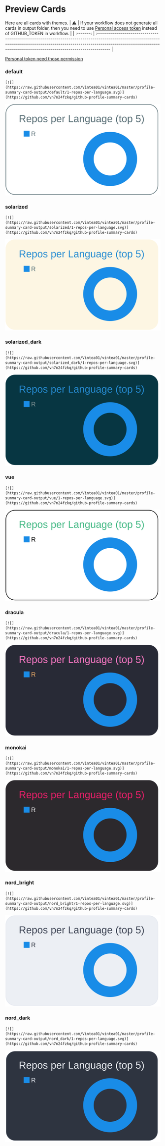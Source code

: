 
# Preview Cards

Here are all cards with themes.
| :warning: | If your workflow does not generate all cards in output folder, then you need to use [Personal access token](https://docs.github.com/en/actions/configuring-and-managing-workflows/creating-and-storing-encrypted-secrets) instead of GITHUB_TOKEN in workflow. |
| :-------: | :------------------------------------------------------------------------------------------------------------------------------------------------------------------------------------------------------------------------------------------------ |

[Personal token need those permission](https://github.com/vn7n24fzkq/github-profile-summary-cards/wiki/Personal-access-token-permissions)


### default


```
[![](https://raw.githubusercontent.com/Vintea01/vintea01/master/profile-summary-card-output/default/1-repos-per-language.svg)](https://github.com/vn7n24fzkq/github-profile-summary-cards)
```
![](https://raw.githubusercontent.com/Vintea01/vintea01/master/profile-summary-card-output/default/1-repos-per-language.svg)


### solarized


```
[![](https://raw.githubusercontent.com/Vintea01/vintea01/master/profile-summary-card-output/solarized/1-repos-per-language.svg)](https://github.com/vn7n24fzkq/github-profile-summary-cards)
```
![](https://raw.githubusercontent.com/Vintea01/vintea01/master/profile-summary-card-output/solarized/1-repos-per-language.svg)


### solarized_dark


```
[![](https://raw.githubusercontent.com/Vintea01/vintea01/master/profile-summary-card-output/solarized_dark/1-repos-per-language.svg)](https://github.com/vn7n24fzkq/github-profile-summary-cards)
```
![](https://raw.githubusercontent.com/Vintea01/vintea01/master/profile-summary-card-output/solarized_dark/1-repos-per-language.svg)


### vue


```
[![](https://raw.githubusercontent.com/Vintea01/vintea01/master/profile-summary-card-output/vue/1-repos-per-language.svg)](https://github.com/vn7n24fzkq/github-profile-summary-cards)
```
![](https://raw.githubusercontent.com/Vintea01/vintea01/master/profile-summary-card-output/vue/1-repos-per-language.svg)


### dracula


```
[![](https://raw.githubusercontent.com/Vintea01/vintea01/master/profile-summary-card-output/dracula/1-repos-per-language.svg)](https://github.com/vn7n24fzkq/github-profile-summary-cards)
```
![](https://raw.githubusercontent.com/Vintea01/vintea01/master/profile-summary-card-output/dracula/1-repos-per-language.svg)


### monokai


```
[![](https://raw.githubusercontent.com/Vintea01/vintea01/master/profile-summary-card-output/monokai/1-repos-per-language.svg)](https://github.com/vn7n24fzkq/github-profile-summary-cards)
```
![](https://raw.githubusercontent.com/Vintea01/vintea01/master/profile-summary-card-output/monokai/1-repos-per-language.svg)


### nord_bright


```
[![](https://raw.githubusercontent.com/Vintea01/vintea01/master/profile-summary-card-output/nord_bright/1-repos-per-language.svg)](https://github.com/vn7n24fzkq/github-profile-summary-cards)
```
![](https://raw.githubusercontent.com/Vintea01/vintea01/master/profile-summary-card-output/nord_bright/1-repos-per-language.svg)


### nord_dark


```
[![](https://raw.githubusercontent.com/Vintea01/vintea01/master/profile-summary-card-output/nord_dark/1-repos-per-language.svg)](https://github.com/vn7n24fzkq/github-profile-summary-cards)
```
![](https://raw.githubusercontent.com/Vintea01/vintea01/master/profile-summary-card-output/nord_dark/1-repos-per-language.svg)

